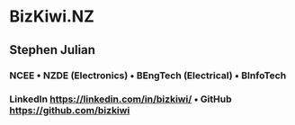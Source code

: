 # BizKiwi.NZ
 
## Stephen Julian ##
### NCEE  •  NZDE (Electronics)  •  BEngTech (Electrical)  •  BInfoTech ###
### LinkedIn https://linkedin.com/in/bizkiwi/  •  GitHub https://github.com/bizkiwi ###
